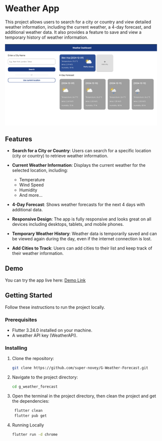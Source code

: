 # Weather App

This project allows users to search for a city or country and view detailed weather information, including the current weather, a 4-day forecast, and additional weather data. It also provides a feature to save and view a temporary history of weather information.

![alt text](<Screenshot 2024-12-09 at 12.47.53.png>)

## Features

- **Search for a City or Country**: Users can search for a specific location (city or country) to retrieve weather information.
  
- **Current Weather Information**: Displays the current weather for the selected location, including:
  - Temperature
  - Wind Speed
  - Humidity
  - And more…
  
- **4-Day Forecast**: Shows weather forecasts for the next 4 days with additional data.
  
- **Responsive Design**: The app is fully responsive and looks great on all devices including desktops, tablets, and mobile phones.

- **Temporary Weather History**: Weather data is temporarily saved and can be viewed again during the day, even if the internet connection is lost.

- **Add Cities to Track**: Users can add cities to their list and keep track of their weather information.

## Demo

You can try the app live here: [Demo Link](https://weatherapp-da1ce.firebaseapp.com/)

## Getting Started

Follow these instructions to run the project locally.

### Prerequisites

- Flutter 3.24.0 installed on your machine.
- A weather API key (WeatherAPI).

### Installing

1. Clone the repository:
   ```bash
   git clone https://github.com/super-novey/G-Weather-Forecast.git
2. Navigate to the project directory:
    ```bash
    cd g_weather_forecast
3. Open the terminal in the project directory, then clean the project and get the dependencies:
   ```bash
    flutter clean
    flutter pub get
4. Running Locally
   ```bash
   flutter run -d chrome
